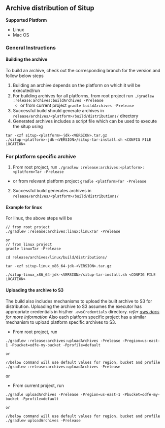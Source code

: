 ## Archive distribution of Situp

**Supported Platform**

* Linux
* Mac OS

### General Instructions

#### Building the archive

To build an archive, check out the corresponding branch for the version and follow below steps

1. Building an archive depends on the platform on which it will be executed/run
2. For building archives for all platforms, from root project run  `./gradlew :release:archives:buildArchives -Prelease`
   * or from current project `gradle buildArchives -Prelease`
3. Successful build should generate archives in `release/archives/<platform>/build/distributions/` directory
4. Generated archives includes a script file which can be used to execute the situp using
 
```
tar -xzf situp-<platform>-jdk-<VERSION>.tar.gz
./situp-<platform>-jdk-<VERSION>/situp-tar-install.sh <CONFIG FILE LOCATION>
```

### For platform specific archive

1. From root project, run `./gradlew :release:archives:<platform>:<platform>Tar -Prelease`
  * or from relevant platform project `gradle <platform>Tar -Prelease`
2. Successful build generates archives in `release/archives/<platform>/build/distributions/`

#### Example for linux

For linux, the above steps will be
 ```
// from root project
./gradlew :release:archives:linux:linuxTar -Prelease

or
// from linux project
gradle linuxTar -Prelease

cd release/archives/linux/build/distributions/

tar -xzf situp-linux_x86_64-jdk-<VERSION>.tar.gz

./situp-linux_x86_64-jdk-<VERSION>/situp-tar-install.sh <CONFIG FILE LOCATION>

```

#### Uploading the archive to S3

The build also includes mechanisms to upload the built archive to S3 for distribution. Uploading the archive to S3 
assumes the executor has appropriate credentials in his/her `.awsCredentials` directory. *refer [aws docs](https://docs.aws.amazon.com/sdk-for-java/v2/developer-guide/credentials.html#credentials-file-format) for more information*
Also each platform specific project has a similar mechanism to upload platform specific archives to S3.

* From root project, run 

```
./gradlew :release:archives:uploadArchives -Prelease -Pregion=us-east-1 -Pbucket=odfe-my-bucket -Pprofile=default

or

//below command will use default values for region, bucket and profile
./gradlew :release:archives:uploadArchives -Prelease 
```

or

* From current project, run

```
./gradle uploadArchives -Prelease -Pregion=us-east-1 -Pbucket=odfe-my-bucket -Pprofile=default

or

//below command will use default values for region, bucket and profile
./gradlew uploadArchives -Prelease 

```

